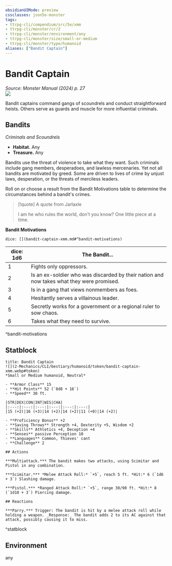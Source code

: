 ```yaml
---
obsidianUIMode: preview
cssclasses: json5e-monster
tags:
- ttrpg-cli/compendium/src/5e/xmm
- ttrpg-cli/monster/cr/2
- ttrpg-cli/monster/environment/any
- ttrpg-cli/monster/size/small-or-medium
- ttrpg-cli/monster/type/humanoid
aliases: ["Bandit Captain"]
---
```

# Bandit Captain
*Source: Monster Manual (2024) p. 27*  
![](2-Mechanics/CLI/bestiary/humanoid/img/bandits.webp#right)

Bandit captains command gangs of scoundrels and conduct straightforward heists. Others serve as guards and muscle for more influential criminals.

## Bandits

*Criminals and Scoundrels*

- **Habitat.** Any  
- **Treasure.** Any  

Bandits use the threat of violence to take what they want. Such criminals include gang members, desperadoes, and lawless mercenaries. Yet not all bandits are motivated by greed. Some are driven to lives of crime by unjust laws, desperation, or the threats of merciless leaders.

Roll on or choose a result from the Bandit Motivations table to determine the circumstances behind a bandit's crimes.

> [!quote] A quote from Jarlaxle  
> 
> I am he who rules the world, don't you know? One little piece at a time.

**Bandit Motivations**

`dice: [](bandit-captain-xmm.md#^bandit-motivations)`

| dice: 1d6 | The Bandit... |
|-----------|---------------|
| 1 | Fights only oppressors. |
| 2 | Is an ex-soldier who was discarded by their nation and now takes what they were promised. |
| 3 | Is in a gang that views nonmembers as foes. |
| 4 | Hesitantly serves a villainous leader. |
| 5 | Secretly works for a government or a regional ruler to sow chaos. |
| 6 | Takes what they need to survive. |
^bandit-motivations

## Statblock

```ad-statblock
title: Bandit Captain
![](2-Mechanics/CLI/bestiary/humanoid/token/bandit-captain-xmm.webp#token)
*Small or Medium humanoid, Neutral*

- **Armor Class** 15 
- **Hit Points** 52 (`8d8 + 16`) 
- **Speed** 30 ft.

|STR|DEX|CON|INT|WIS|CHA|
|:---:|:---:|:---:|:---:|:---:|:---:|
|15 (+2)|16 (+3)|14 (+2)|14 (+2)|11 (+0)|14 (+2)|

- **Proficiency Bonus** +2
- **Saving Throws** Strength +4, Dexterity +5, Wisdom +2
- **Skills** Athletics +4, Deception +4
- **Senses** passive Perception 10
- **Languages** Common, Thieves' cant
- **Challenge** 2

## Actions

***Multiattack.*** The bandit makes two attacks, using Scimitar and Pistol in any combination.

***Scimitar.*** *Melee Attack Roll:* `+5`, reach 5 ft. *Hit:* 6 (`1d6 + 3`) Slashing damage.

***Pistol.*** *Ranged Attack Roll:* `+5`, range 30/90 ft. *Hit:* 8 (`1d10 + 3`) Piercing damage.

## Reactions

***Parry.*** Trigger: The bandit is hit by a melee attack roll while holding a weapon. _Response:_ The bandit adds 2 to its AC against that attack, possibly causing it to miss.
```
^statblock

## Environment

any